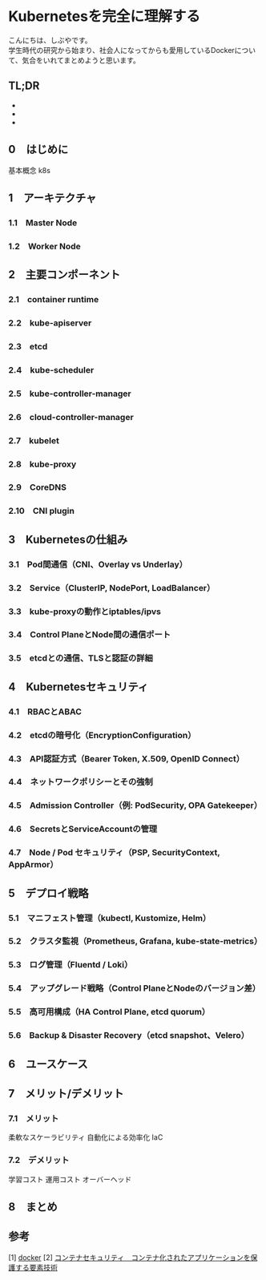 # Kubernetesを完全に理解する


こんにちは、しぶやです。\
学生時代の研究から始まり、社会人になってからも愛用しているDockerについて、気合をいれてまとめようと思います。

## TL;DR

*
*
*

## 0　はじめに

基本概念
k8s

## 1　アーキテクチャ

### 1.1　Master Node
### 1.2　Worker Node

## 2　主要コンポーネント

### 2.1　container runtime

### 2.2　kube-apiserver

### 2.3　etcd


### 2.4　kube-scheduler

### 2.5　kube-controller-manager

### 2.6　cloud-controller-manager

### 2.7　kubelet
### 2.8　kube-proxy
### 2.9　CoreDNS
### 2.10　CNI plugin

## 3　Kubernetesの仕組み

### 3.1　Pod間通信（CNI、Overlay vs Underlay）

### 3.2　Service（ClusterIP, NodePort, LoadBalancer）

### 3.3　kube-proxyの動作とiptables/ipvs

### 3.4　Control PlaneとNode間の通信ポート

### 3.5　etcdとの通信、TLSと認証の詳細

## 4　Kubernetesセキュリティ

### 4.1　RBACとABAC

### 4.2　etcdの暗号化（EncryptionConfiguration）

### 4.3　API認証方式（Bearer Token, X.509, OpenID Connect）

### 4.4　ネットワークポリシーとその強制

### 4.5　Admission Controller（例: PodSecurity, OPA Gatekeeper）

### 4.6　SecretsとServiceAccountの管理

### 4.7　Node / Pod セキュリティ（PSP, SecurityContext, AppArmor）

## 5　デプロイ戦略

### 5.1　マニフェスト管理（kubectl, Kustomize, Helm）

### 5.2　クラスタ監視（Prometheus, Grafana, kube-state-metrics）

### 5.3　ログ管理（Fluentd / Loki）

### 5.4　アップグレード戦略（Control PlaneとNodeのバージョン差）

### 5.5　高可用構成（HA Control Plane, etcd quorum）

### 5.6　Backup & Disaster Recovery（etcd snapshot、Velero）

## 6　ユースケース



## 7　メリット/デメリット

### 7.1　メリット

柔軟なスケーラビリティ
自動化による効率化
IaC

### 7.2　デメリット

学習コスト
運用コスト
オーバーヘッド

## 8　まとめ


## 参考

[1] [docker](https://www.docker.com/)
[2] [コンテナセキュリティ　コンテナ化されたアプリケーションを保護する要素技術 ](https://www.amazon.co.jp/%E3%82%B3%E3%83%B3%E3%83%86%E3%83%8A%E3%82%BB%E3%82%AD%E3%83%A5%E3%83%AA%E3%83%86%E3%82%A3-%E3%82%B3%E3%83%B3%E3%83%86%E3%83%8A%E5%8C%96%E3%81%95%E3%82%8C%E3%81%9F%E3%82%A2%E3%83%97%E3%83%AA%E3%82%B1%E3%83%BC%E3%82%B7%E3%83%A7%E3%83%B3%E3%82%92%E4%BF%9D%E8%AD%B7%E3%81%99%E3%82%8B%E8%A6%81%E7%B4%A0%E6%8A%80%E8%A1%93-Liz-Rice/dp/4295016403)

